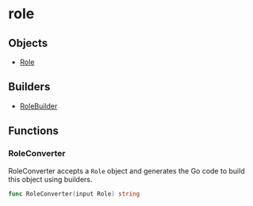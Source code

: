 # role

## Objects

 * <span class="badge object-type-struct"></span> [Role](./object-Role.md)
## Builders

 * <span class="badge builder"></span> [RoleBuilder](./builder-RoleBuilder.md)
## Functions

### <span class="badge function"></span> RoleConverter

RoleConverter accepts a `Role` object and generates the Go code to build this object using builders.

```go
func RoleConverter(input Role) string
```

